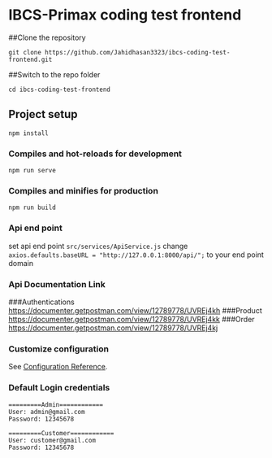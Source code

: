 # IBCS-Primax coding test frontend

##Clone the repository

    git clone https://github.com/Jahidhasan3323/ibcs-coding-test-frontend.git

##Switch to the repo folder

    cd ibcs-coding-test-frontend

## Project setup
```
npm install
```

### Compiles and hot-reloads for development
```
npm run serve
```

### Compiles and minifies for production
```
npm run build
```
### Api end point
set api end point 
```src/services/ApiService.js``` change ```axios.defaults.baseURL = "http://127.0.0.1:8000/api/";``` to your end point domain


### Api Documentation Link

###Authentications
https://documenter.getpostman.com/view/12789778/UVREj4kh
###Product
https://documenter.getpostman.com/view/12789778/UVREj4kk
###Order
https://documenter.getpostman.com/view/12789778/UVREj4kj


### Customize configuration
See [Configuration Reference](https://cli.vuejs.org/config/).

### Default Login credentials

```
=========Admin============
User: admin@gmail.com
Password: 12345678

=========Customer============
User: customer@gmail.com
Password: 12345678
```